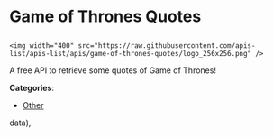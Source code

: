 # Game of Thrones Quotes<p align="center">
    <img width="400" src="https://raw.githubusercontent.com/apis-list/apis-list/apis/game-of-thrones-quotes/logo_256x256.png" />
</p>

A free API to retrieve some quotes of Game of Thrones!

**Categories**:

- [Other](https://github/apis-list/apis-list#other)





data),


